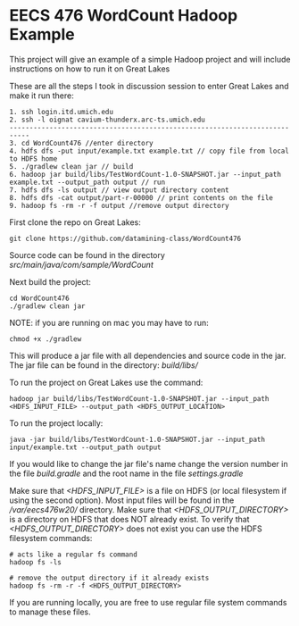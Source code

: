 # EECS 476 WordCount Hadoop Example

This project will give an example of a simple Hadoop project and will include instructions on how to run it on Great Lakes

These are all the steps I took in discussion session to enter Great Lakes and make it run there:
```
1. ssh login.itd.umich.edu
2. ssh -l oignat cavium-thunderx.arc-ts.umich.edu
---------------------------------------------------------------------------
3. cd WordCount476 //enter directory
4. hdfs dfs -put input/example.txt example.txt // copy file from local to HDFS home
5. ./gradlew clean jar // build
6. hadoop jar build/libs/TestWordCount-1.0-SNAPSHOT.jar --input_path example.txt --output_path output // run 
7. hdfs dfs -ls output // view output directory content
8. hdfs dfs -cat output/part-r-00000 // print contents on the file
9. hadoop fs -rm -r -f output //remove output directory

```

First clone the repo on Great Lakes:
```
git clone https://github.com/datamining-class/WordCount476
```

Source code can be found in the directory *src/main/java/com/sample/WordCount*

Next build the project: 
```
cd WordCount476
./gradlew clean jar
```
NOTE: if you are running on mac you may have to run: 
```
chmod +x ./gradlew
```

This will produce a jar file with all dependencies and source code in the jar. 
The jar file can be found in the directory: *build/libs/*

To run the project on Great Lakes use the command:
```
hadoop jar build/libs/TestWordCount-1.0-SNAPSHOT.jar --input_path <HDFS_INPUT_FILE> --output_path <HDFS_OUTPUT_LOCATION>
```

To run the project locally: 
```
java -jar build/libs/TestWordCount-1.0-SNAPSHOT.jar --input_path input/example.txt --output_path output
```


If you would like to change the jar file's name change the version number in the file *build.gradle* and the root name
in the file *settings.gradle*

Make sure that *<HDFS_INPUT_FILE>* is a file on HDFS  (or local filesystem if using the second option). Most input files will be found in the */var/eecs476w20/* directory.
Make sure that *<HDFS_OUTPUT_DIRECTORY>* is a directory on HDFS that does NOT already exist. 
To verify that *<HDFS_OUTPUT_DIRECTORY>* does not exist you can use the HDFS filesystem commands: 
```
# acts like a regular fs command
hadoop fs -ls 

# remove the output directory if it already exists
hadoop fs -rm -r -f <HDFS_OUTPUT_DIRECTORY> 
```

If you are running locally, you are free to use regular file system commands to manage these files.

